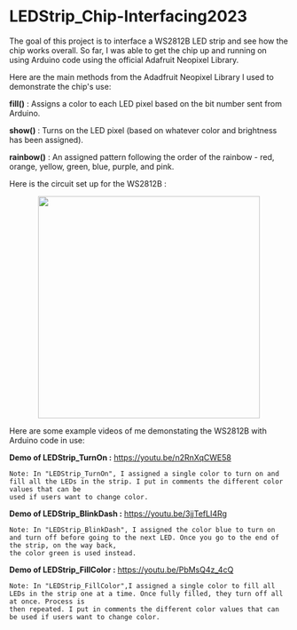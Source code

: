 # LEDStrip_Chip-Interfacing2023

The goal of this project is to interface a WS2812B LED strip and see how the chip works overall. So far, I was able to get the chip up and running on using Arduino code using the official Adafruit Neopixel Library. 

Here are the main methods from the Adadfruit Neopixel Library I used to demonstrate the chip's use:

  **fill()** : Assigns a color to each LED pixel based on the bit number sent from Arduino.
  
  **show()** : Turns on the LED pixel (based on whatever color and brightness has been assigned).
  
  **rainbow()** : An assigned pattern following the order of the rainbow - red, orange, yellow, green, blue, purple, and pink.

Here is the circuit set up for the WS2812B :
<p align="center">
   <img src= "https://user-images.githubusercontent.com/89352294/229375009-b2cb571f-2e4f-4614-a85e-9c9f348782a7.jpg" width="400" height="400" />
</p>

Here are some example videos of me demonstating the WS2812B with Arduino code in use:

  **Demo of LEDStrip_TurnOn :** https://youtu.be/n2RnXqCWE58
  
    Note: In "LEDStrip_TurnOn", I assigned a single color to turn on and fill all the LEDs in the strip. I put in comments the different color values that can be
    used if users want to change color.
    
  **Demo of LEDStrip_BlinkDash :** https://youtu.be/3jjTefLI4Rg
  
    Note: In "LEDStrip_BlinkDash", I assigned the color blue to turn on and turn off before going to the next LED. Once you go to the end of the strip, on the way back,
    the color green is used instead.
    
  **Demo of LEDStrip_FillColor :** https://youtu.be/PbMsQ4z_4cQ
  
    Note: In "LEDStrip_FillColor",I assigned a single color to fill all LEDs in the strip one at a time. Once fully filled, they turn off all at once. Process is 
    then repeated. I put in comments the different color values that can be used if users want to change color.
    
